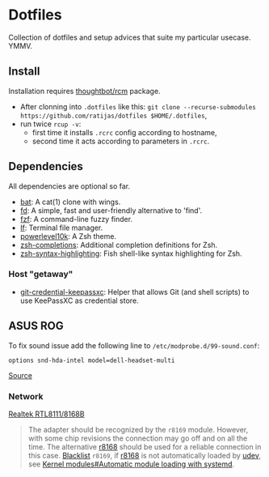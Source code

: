 # Dotfiles

Collection of dotfiles and setup advices that suite my particular usecase. YMMV.

## Install

Installation requires [thoughtbot/rcm](https://github.com/thoughtbot/rcm) package.

 - After clonning into `.dotfiles` like this: `git clone --recurse-submodules https://github.com/ratijas/dotfiles $HOME/.dotfiles`,
 - run twice `rcup -v`:
    * first time it installs `.rcrc` config according to hostname,
    * second time it acts according to parameters in `.rcrc`.

## Dependencies

All dependencies are optional so far.

 - [bat](https://github.com/sharkdp/bat):  A cat(1) clone with wings.
 - [fd](https://github.com/sharkdp/fd): A simple, fast and user-friendly alternative to 'find'.
 - [fzf](https://github.com/junegunn/fzf): A command-line fuzzy finder.
 - [lf](https://github.com/gokcehan/lf): Terminal file manager.
 - [powerlevel10k](https://github.com/romkatv/powerlevel10k): A Zsh theme.
 - [zsh-completions](https://github.com/zsh-users/zsh-completions): Additional completion definitions for Zsh.
 - [zsh-syntax-highlighting](https://github.com/zsh-users/zsh-syntax-highlighting): Fish shell-like syntax highlighting for Zsh.

### Host "getaway"

 - [git-credential-keepassxc](https://github.com/frederick888/git-credential-keepassxc): Helper that allows Git (and shell scripts) to use KeePassXC as credential store.

## ASUS ROG

To fix sound issue add the following line to `/etc/modprobe.d/99-sound.conf`:

```
options snd-hda-intel model=dell-headset-multi
```

[Source](https://www.reddit.com/r/linuxhardware/comments/5nei16/linux_on_asus_rog_laptops/)

### Network

[Realtek RTL8111/8168B](https://wiki.archlinux.org/index.php/Network_configuration/Ethernet#Realtek_RTL8111/8168B)

> The adapter should be recognized by the `r8169` module. However, with some chip revisions the connection may go off and on all the time. The alternative [r8168](https://www.archlinux.org/packages/?name=r8168) should be used for a reliable connection in this case. [Blacklist](https://wiki.archlinux.org/index.php/Blacklist) `r8169`, if [r8168](https://www.archlinux.org/packages/?name=r8168) is not automatically loaded by [udev](https://wiki.archlinux.org/index.php/Udev), see [Kernel modules#Automatic module loading with systemd](https://wiki.archlinux.org/index.php/Kernel_modules#Automatic_module_loading_with_systemd).
